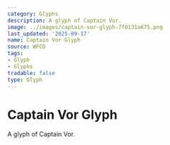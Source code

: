 ```yaml
---
category: Glyphs
description: A glyph of Captain Vor.
image: ../images/captain-vor-glyph-7f0131a675.png
last_updated: '2025-09-17'
name: Captain Vor Glyph
source: WFCD
tags:
- Glyph
- Glyphs
tradable: false
type: Glyph
---
```


# Captain Vor Glyph

A glyph of Captain Vor.

